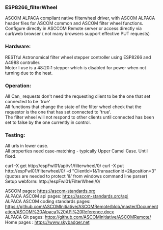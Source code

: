 <h3>ESP8266_filterWheel</h3>
 ASCOM ALPACA compliant native filterwheel driver, with ASCOM ALPACA header files for ASCOM common and ASCOM filter wheel functions. <br>
 Configure directly in ASCCOM Remote server or access directly via curl/web browser ( not many browsers support effective PUT requests) <br>
 
 
 <h3>Hardware:</h3>
 RESTful Astronomical filter wheel stepper controller using ESP8266 and A4988 controller. <br/>
 Motor I use is a 48:20:1 stepper which is disabled for power when not turning due to the heat.<br>
 
 <h3>Operation: </h3>
 All Can_ requests don't need the requesting client to be the one that set connected to be 'true' <br>
 All functions that change the state of the filter wheel check that the requestor is the one that has set connected to 'true'.<br>
 The filter wheel will not respond to other clients until connected has been set to false by the one currently in control.<br>
 
 <h3>Testing:</h3>
 All urls in lower case. <br>
 All properties need case-matching - typically Upper Camel Case. Until fixed. <br>
 
 <quote>curl -X get http://espFwl01/api/v1/filterwheel/0/</quote>
 <quote>curl -X put http://espFwl01/filterwheel/0/ -d "ClientId=1&TransactionId=2&position=3" (quotes are needed to protect '&' from windows command line parser)</quote>
 Setup webform: http://espFwl01/FilterWheel/0/ 
 
 ASCOM pages: https://ascom-standards.org <br>
 ALPACA ASCOM api pages: https://ascom-standards.org/api <br>
 ALPACA ASCOM coding standards pages: https://github.com/ASCOMInitiative/ASCOMRemote/blob/master/Documentation/ASCOM%20Alpaca%20API%20Reference.docx <br>
 ALPACA Git pages: https://github.com/ASCOMInitiative/ASCOMRemote/ <br>
 Home pages : https://www.skybadger.net <br>
 
 
 

